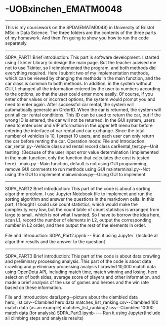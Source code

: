 # -UOBxinchen_EMATM0048
--------------------------------------------------------------------------------------
This is my coursework on the SPDA(EMATM0048) in University of Bristol MSc in Data Science.
The three folders are the contents of the three parts of my homework.
And then I'm going to show you how to run the code separately.

--------------------------------------------------------------------------------------
SDPA_PART1
Brief introduction:
This part is software development. I started using Tkinter Library to design the main page. 
But the teacher advised me not to use Tkinter, so I reimplemented the program, and both methods 
did everything required. 
Here I submit two of my implementation methods, which can be viewed by changing the methods 
in the main function, and the car class is common to both methods.
In addition, in the system without GUI, I changed all the information entered by the user to numbers 
according to the options, so that the user could enter more easily. Of course, if you enter other 
values or incorrect options, the system would prompt you and need to enter again. After successful 
car rental, the system will automatically generate an OrderID. When the car is returned, 
the system will print all car rental conditions. This ID can be used to return the car, 
but if the wrong ID is entered, the car will not be returned.
In the GUI system, users need to enter user and VIP information in the upper left menu bar before 
entering the interface of car rental and car exchange. Since the total number of vehicles is 10, 
I preset 10 users, and each user can only return the car before renting the car.
Operation mode:
File and Introduction:
car_rental.py--Vehicle class and rental record class
carRental_test.py--Unit testing（Because of the user input error value determination I implemented in 
the main function, only the function that calculates the cost is tested here）
main.py--Main function, default is not using GUI programming, remove GUI comments to run methods using GUI
mainterminal.py--Not using the GUI to implement
mainwindow.py--Using GUI to implement

--------------------------------------------------------------------------------------
SDPA_PART2
Brief introduction:
This part of the code is about a sorting algorithm problem. I use Jupyter Notebook file 
to implement and run the sorting algorithm and answer the questions in the markdown cells.
In this part, I thought I could use count statistics, which would make the complexity very low,
but the count table of count statistics is arranged from large to small, which is not what I 
wanted. So I have to borrow the idea here, scan L1, record the number of elements in L2, 
output the corresponding number in L2 order, and then output the rest of the elements in order.

File and Introduction:
SDPA_Part2.ipynb -- Run it using Jupyter（Include all algorithm results and the answer to the question）

--------------------------------------------------------------------------------------
SDPA_PART3
Brief introduction:
This part of the code is about data crawling and preliminary processing analysis. 
This part of the code is about data crawling and preliminary processing analysis
I crawled 10,000 match data using OpenDota API, including match time, match winning and losing, 
hero selection of both sides, average score of players and other information, and made a brief 
analysis of the use of games and heroes and the win rate based on these information.

File and Introduction:
data1.png--picture about the clambled data
hero_list.csv--Clambled hero data
matches_list_ranking.csv--Clambled 100 match data (as an example)
matches_list_ranking2.csv--Clambled 10000 match data (for analysis)
SDPA_Part3.ipynb---- Run it using Jupyter(Include all climbing steps and analysis results)
